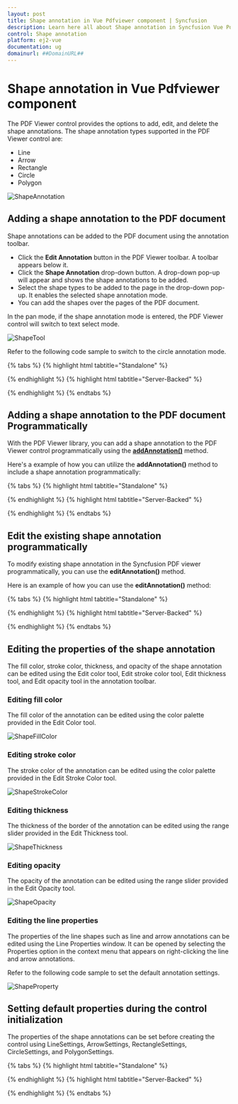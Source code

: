 ```yaml
---
layout: post
title: Shape annotation in Vue Pdfviewer component | Syncfusion
description: Learn here all about Shape annotation in Syncfusion Vue Pdfviewer component of Syncfusion Essential JS 2 and more.
control: Shape annotation 
platform: ej2-vue
documentation: ug
domainurl: ##DomainURL##
---
```


# Shape annotation in Vue Pdfviewer component

The PDF Viewer control provides the options to add, edit, and delete the shape annotations. The shape annotation types supported in the PDF Viewer control are:

* Line
* Arrow
* Rectangle
* Circle
* Polygon

![ShapeAnnotation](../../pdfviewer/images/shape_annot.png)

## Adding a shape annotation to the PDF document

Shape annotations can be added to the PDF document using the annotation toolbar.

* Click the **Edit Annotation** button in the PDF Viewer toolbar. A toolbar appears below it.
* Click the **Shape Annotation** drop-down button. A drop-down pop-up will appear and shows the shape annotations to be added.
* Select the shape types to be added to the page in the drop-down pop-up. It enables the selected shape annotation mode.
* You can add the shapes over the pages of the PDF document.

In the pan mode, if the shape annotation mode is entered, the PDF Viewer control will switch to text select mode.

![ShapeTool](../../pdfviewer/images/shape_toolbar.png)

Refer to the following code sample to switch to the circle annotation mode.


{% tabs %}
{% highlight html tabtitle="Standalone" %}
<template>
  <div id="app">
     <button id="set">Circle</button>
      <ejs-pdfviewer
        id="pdfViewer"
        ref="pdfviewer"
        :resourceUrl="resourceUrl"
        :documentPath="documentPath"
        :documentLoad="documentLoad">
      </ejs-pdfviewer>
  </div>
</template>

<script>
import Vue from 'vue';
import {  PdfViewerPlugin, Toolbar, Magnification, Navigation, LinkAnnotation,
          BookmarkView, Annotation, ThumbnailView, Print, TextSelection,
          TextSearch, FormFields, FormDesigner, PageOrganizer } from '@syncfusion/ej2-vue-pdfviewer';
Vue.use(PdfViewerPlugin);
var viewer;

export default {
  name: 'app',
  data () {
    return {
      documentPath:"https://cdn.syncfusion.com/content/pdf/pdf-succinctly.pdf",
      resourceUrl: 'https://cdn.syncfusion.com/ej2/25.1.35/dist/ej2-pdfviewer-lib',
    };
  },
  provide: {
    PdfViewer: [ Toolbar, Magnification, Navigation, LinkAnnotation, BookmarkView, Annotation, 
                 ThumbnailView, Print, TextSelection, TextSearch, FormFields, FormDesigner, PageOrganizer ]},

   methods: {
    documentLoad() {
      viewer = this.$refs.pdfviewer.ej2Instances;
      document.getElementById('set').addEventListener('click', ()=> {
        viewer.annotation.setAnnotationMode('Circle');
      });
    }
  }
}
</script>
{% endhighlight %}
{% highlight html tabtitle="Server-Backed" %}
<template>
  <div id="app">
     <button id="set">Circle</button>
      <ejs-pdfviewer
        id="pdfViewer"
        ref="pdfviewer"
        :documentPath="documentPath"
        :serviceUrl="serviceUrl"
        :documentLoad="documentLoad">
      </ejs-pdfviewer>
  </div>
</template>

<script>
import Vue from 'vue';
import {  PdfViewerPlugin, Toolbar, Magnification, Navigation, LinkAnnotation,
          BookmarkView, Annotation, ThumbnailView, Print, TextSelection,
          TextSearch, FormFields, FormDesigner, PageOrganizer } from '@syncfusion/ej2-vue-pdfviewer';
Vue.use(PdfViewerPlugin);
var viewer;

export default {
  name: 'app',
  data () {
    return {
      serviceUrl:"https://services.syncfusion.com/vue/production/api/pdfviewer",
      documentPath:"https://cdn.syncfusion.com/content/pdf/pdf-succinctly.pdf"
    };
  },
  provide: {
    PdfViewer: [ Toolbar, Magnification, Navigation, LinkAnnotation, BookmarkView, Annotation, 
                 ThumbnailView, Print, TextSelection, TextSearch, FormFields, FormDesigner, PageOrganizer ]},

  methods: {
    documentLoad() {
      viewer = this.$refs.pdfviewer.ej2Instances;
      document.getElementById('set').addEventListener('click', ()=> {
        viewer.annotation.setAnnotationMode('Circle');
      });
    }
  }
}
</script>
{% endhighlight %}
{% endtabs %}

## Adding a shape annotation to the PDF document Programmatically

With the PDF Viewer library, you can add a shape annotation to the PDF Viewer control programmatically using the [**addAnnotation()**](https://ej2.syncfusion.com/vue/documentation/api/pdfviewer/annotation/#addannotation) method.

Here's a example of how you can utilize the **addAnnotation()** method to include a shape annotation programmatically:

{% tabs %}
{% highlight html tabtitle="Standalone" %}

<template>
  <div id="app">
    <button v-on:click="addLineAnnotation">Add Line Annotation programatically</button>
    <button v-on:click="addArrowAnnotation">Add Arrow Annotation programatically</button>
    <button v-on:click="addRectangleAnnotation">Add Rectangle Annotation programatically</button>
    <button v-on:click="addCircleAnnotation">Add Circle Annotation programatically</button>
    <button v-on:click="addPolygonAnnotation">Add Polygon Annotation programatically</button>
      <ejs-pdfviewer
        id="pdfViewer"
        ref="pdfviewer"
        :documentPath="documentPath"
        :resourceUrl="resourceUrl">
      </ejs-pdfviewer>
  </div>
</template>

<script>
import Vue from 'vue';
import {  PdfViewerPlugin, Toolbar, Magnification, Navigation, LinkAnnotation,
          BookmarkView, Annotation, ThumbnailView, Print, TextSelection,
          TextSearch, FormFields, FormDesigner, PageOrganizer } from '@syncfusion/ej2-vue-pdfviewer';
Vue.use(PdfViewerPlugin);

export default {
  name: 'app',
  data () {
    return {
      documentPath:"https://cdn.syncfusion.com/content/pdf/pdf-succinctly.pdf",
      resourceUrl: 'https://cdn.syncfusion.com/ej2/25.1.35/dist/ej2-pdfviewer-lib',
      };
  },
  provide: {
    PdfViewer: [ Toolbar, Magnification, Navigation, LinkAnnotation, BookmarkView, Annotation, 
                 ThumbnailView, Print, TextSelection, TextSearch, FormFields, FormDesigner, PageOrganizer ]},
    methods: {
    addLineAnnotation: function () {
      var viewer = this.$refs.pdfviewer.ej2Instances;
      viewer.annotation.addAnnotation("Line", {
        offset: { x: 200, y: 230 },
        pageNumber: 1,
        vertexPoints: [{ x: 200, y: 230 }, { x: 350, y: 230 }]
      });
    },
    addArrowAnnotation: function () {
    var viewer = this.$refs.pdfviewer.ej2Instances;
      viewer.annotation.addAnnotation("Arrow", {
        offset: { x: 200, y: 370 },
        pageNumber: 1,
        vertexPoints: [{ x: 200, y: 370 }, { x: 350, y: 370 }]
      });
    },
    addRectangleAnnotation: function () {
    var viewer = this.$refs.pdfviewer.ej2Instances;
      viewer.annotation.addAnnotation("Rectangle", {
        offset: { x: 200, y: 500 },
        pageNumber: 1,
        vertexPoints: [{ x: 200, y: 500 }, { x: 288, y: 499 }, { x: 289, y: 553 }, { x: 200, y: 500 }]
      });
    },
    addCircleAnnotation: function () {
    var viewer = this.$refs.pdfviewer.ej2Instances;
      viewer.annotation.addAnnotation("Circle", {
        offset: { x: 200, y: 630 },
        pageNumber: 1,
        width: 90,
        height: 90
      });
    },
    addPolygonAnnotation: function () {
    var viewer = this.$refs.pdfviewer.ej2Instances;
      viewer.annotation.addAnnotation("Polygon", {
        offset: { x: 200, y: 800 },
        pageNumber: 1,
        vertexPoints: [{ x: 200, y: 800 }, { x: 242, y: 771 }, { x: 289, y: 799 }, { x: 278, y: 842 }, { x: 211, y: 842 }, { x: 200, y: 800 }]
      });
    }
  }
}
</script>

{% endhighlight %}
{% highlight html tabtitle="Server-Backed" %}

<template>
  <div id="app">
    <button v-on:click="addLineAnnotation">Add Line Annotation programatically</button>
    <button v-on:click="addArrowAnnotation">Add Arrow Annotation programatically</button>
    <button v-on:click="addRectangleAnnotation">Add Rectangle Annotation programatically</button>
    <button v-on:click="addCircleAnnotation">Add Circle Annotation programatically</button>
    <button v-on:click="addPolygonAnnotation">Add Polygon Annotation programatically</button>
      <ejs-pdfviewer
        id="pdfViewer"
        ref="pdfviewer"
        :documentPath="documentPath"
        :serviceUrl="serviceUrl">
      </ejs-pdfviewer>
  </div>
</template>

<script>
import Vue from 'vue';
import {  PdfViewerPlugin, Toolbar, Magnification, Navigation, LinkAnnotation,
          BookmarkView, Annotation, ThumbnailView, Print, TextSelection,
          TextSearch, FormFields, FormDesigner, PageOrganizer } from '@syncfusion/ej2-vue-pdfviewer';
Vue.use(PdfViewerPlugin);

export default {
  name: 'app',
  data () {
    return {
      documentPath:"https://cdn.syncfusion.com/content/pdf/pdf-succinctly.pdf",
      serviceUrl:"https://services.syncfusion.com/vue/production/api/pdfviewer",
      };
  },
  provide: {
    PdfViewer: [ Toolbar, Magnification, Navigation, LinkAnnotation, BookmarkView, Annotation, 
                 ThumbnailView, Print, TextSelection, TextSearch, FormFields, FormDesigner, PageOrganizer ]},
    methods: {
    addLineAnnotation: function () {
      var viewer = this.$refs.pdfviewer.ej2Instances;
      viewer.annotation.addAnnotation("Line", {
        offset: { x: 200, y: 230 },
        pageNumber: 1,
        vertexPoints: [{ x: 200, y: 230 }, { x: 350, y: 230 }]
      });
    },
    addArrowAnnotation: function () {
    var viewer = this.$refs.pdfviewer.ej2Instances;
      viewer.annotation.addAnnotation("Arrow", {
        offset: { x: 200, y: 370 },
        pageNumber: 1,
        vertexPoints: [{ x: 200, y: 370 }, { x: 350, y: 370 }]
      });
    },
    addRectangleAnnotation: function () {
    var viewer = this.$refs.pdfviewer.ej2Instances;
      viewer.annotation.addAnnotation("Rectangle", {
        offset: { x: 200, y: 500 },
        pageNumber: 1,
        vertexPoints: [{ x: 200, y: 500 }, { x: 288, y: 499 }, { x: 289, y: 553 }, { x: 200, y: 500 }]
      });
    },
    addCircleAnnotation: function () {
    var viewer = this.$refs.pdfviewer.ej2Instances;
      viewer.annotation.addAnnotation("Circle", {
        offset: { x: 200, y: 630 },
        pageNumber: 1,
        width: 90,
        height: 90
      });
    },
    addPolygonAnnotation: function () {
    var viewer = this.$refs.pdfviewer.ej2Instances;
      viewer.annotation.addAnnotation("Polygon", {
        offset: { x: 200, y: 800 },
        pageNumber: 1,
        vertexPoints: [{ x: 200, y: 800 }, { x: 242, y: 771 }, { x: 289, y: 799 }, { x: 278, y: 842 }, { x: 211, y: 842 }, { x: 200, y: 800 }]
      });
    }
  }
}
</script>

{% endhighlight %}
{% endtabs %}

## Edit the existing shape annotation programmatically

To modify existing shape annotation in the Syncfusion PDF viewer programmatically, you can use the **editAnnotation()** method.

Here is an example of how you can use the **editAnnotation()** method:

{% tabs %}
{% highlight html tabtitle="Standalone" %}

<template>
  <div id="app">
    <button v-on:click="editLineAnnotation">Edit Line Annotation programatically</button>
    <button v-on:click="editArrowAnnotation">Edit Arrow Annotation programatically</button>
    <button v-on:click="editRectangleAnnotation">Edit Rectangle Annotation programatically</button>
    <button v-on:click="editCircleAnnotation">Edit Circle Annotation programatically</button>
    <button v-on:click="editPolygonAnnotation">Edit Polygon Annotation programatically</button>
      <ejs-pdfviewer
        id="pdfViewer"
        ref="pdfviewer"
        :documentPath="documentPath"
        :resourceUrl="resourceUrl">
      </ejs-pdfviewer>
  </div>
</template>

<script>
import Vue from 'vue';
import {  PdfViewerPlugin, Toolbar, Magnification, Navigation, LinkAnnotation,
          BookmarkView, Annotation, ThumbnailView, Print, TextSelection,
          TextSearch, FormFields, FormDesigner, PageOrganizer } from '@syncfusion/ej2-vue-pdfviewer';
Vue.use(PdfViewerPlugin);

export default {
  name: 'app',
  data () {
    return {
      documentPath:"https://cdn.syncfusion.com/content/pdf/pdf-succinctly.pdf",
      resourceUrl: 'https://cdn.syncfusion.com/ej2/25.1.35/dist/ej2-pdfviewer-lib',
      };
  },
  provide: {
    PdfViewer: [ Toolbar, Magnification, Navigation, LinkAnnotation, BookmarkView, Annotation, 
                 ThumbnailView, Print, TextSelection, TextSearch, FormFields, FormDesigner, PageOrganizer ]},
    methods: {
    editLineAnnotation: function () {
      var pdfviewer = this.$refs.pdfviewer.ej2Instances;
      for (let i = 0; i < pdfviewer.annotationCollection.length; i++) {
        if (pdfviewer.annotationCollection[i].subject === "Line") {
          pdfviewer.annotationCollection[i].strokeColor = "#0000FF";
          pdfviewer.annotationCollection[i].thickness = 2 ;
          pdfviewer.annotationCollection[i].annotationSelectorSettings.resizerShape = "Circle"
          pdfviewer.annotation.editAnnotation(pdfviewer.annotationCollection[i]);
        }
      }
    },
    editArrowAnnotation: function () {
    var pdfviewer = this.$refs.pdfviewer.ej2Instances;
      for (let i = 0; i < pdfviewer.annotationCollection.length; i++) {
        if (pdfviewer.annotationCollection[i].subject === "Arrow") {
          pdfviewer.annotationCollection[i].strokeColor = "#0000FF";
          pdfviewer.annotationCollection[i].thickness = 2 ;
          pdfviewer.annotationCollection[i].fillColor = "#FFFF00";
          pdfviewer.annotationCollection[i].annotationSelectorSettings.resizerShape = "Circle"
          pdfviewer.annotation.editAnnotation(pdfviewer.annotationCollection[i]);
        }
      }
    },
    editRectangleAnnotation: function () {
    var pdfviewer = this.$refs.pdfviewer.ej2Instances;
      for (let i = 0; i < pdfviewer.annotationCollection.length; i++) {
        if (pdfviewer.annotationCollection[i].subject === "Rectangle") {
          pdfviewer.annotationCollection[i].strokeColor = "#0000FF";
          pdfviewer.annotationCollection[i].thickness = 2 ;
          pdfviewer.annotationCollection[i].fillColor = "#FFFF00";
          pdfviewer.annotationCollection[i].annotationSelectorSettings.resizerShape = "Circle"
          pdfviewer.annotation.editAnnotation(pdfviewer.annotationCollection[i]);
        }
      }
    },
    editCircleAnnotation: function () {
    var pdfviewer = this.$refs.pdfviewer.ej2Instances;
      for (let i = 0; i < pdfviewer.annotationCollection.length; i++) {
        if (pdfviewer.annotationCollection[i].subject === "Circle") {
          pdfviewer.annotationCollection[i].strokeColor = "#0000FF";
          pdfviewer.annotationCollection[i].thickness = 2 ;
          pdfviewer.annotationCollection[i].fillColor = "#FFFF00";
          pdfviewer.annotationCollection[i].annotationSelectorSettings.resizerShape = "Circle"
          pdfviewer.annotation.editAnnotation(pdfviewer.annotationCollection[i]);
        }
      }
    },
    editPolygonAnnotation: function () {
    var pdfviewer = this.$refs.pdfviewer.ej2Instances;
      for (let i = 0; i < pdfviewer.annotationCollection.length; i++) {
        if (pdfviewer.annotationCollection[i].subject === "Polygon") {
          pdfviewer.annotationCollection[i].strokeColor = "#0000FF";
          pdfviewer.annotationCollection[i].thickness = 2 ;
          pdfviewer.annotationCollection[i].fillColor = "#FFFF00";
          pdfviewer.annotationCollection[i].annotationSelectorSettings.resizerShape = "Circle"
          pdfviewer.annotation.editAnnotation(pdfviewer.annotationCollection[i]);
        }
      }
    }
  }
}
</script>

{% endhighlight %}
{% highlight html tabtitle="Server-Backed" %}

<template>
  <div id="app">
    <button v-on:click="editLineAnnotation">Edit Line Annotation programatically</button>
    <button v-on:click="editArrowAnnotation">Edit Arrow Annotation programatically</button>
    <button v-on:click="editRectangleAnnotation">Edit Rectangle Annotation programatically</button>
    <button v-on:click="editCircleAnnotation">Edit Circle Annotation programatically</button>
    <button v-on:click="editPolygonAnnotation">Edit Polygon Annotation programatically</button>
      <ejs-pdfviewer
        id="pdfViewer"
        ref="pdfviewer"
        :documentPath="documentPath"
        :serviceUrl="serviceUrl">
      </ejs-pdfviewer>
  </div>
</template>

<script>
import Vue from 'vue';
import {  PdfViewerPlugin, Toolbar, Magnification, Navigation, LinkAnnotation,
          BookmarkView, Annotation, ThumbnailView, Print, TextSelection,
          TextSearch, FormFields, FormDesigner, PageOrganizer } from '@syncfusion/ej2-vue-pdfviewer';
Vue.use(PdfViewerPlugin);

export default {
  name: 'app',
  data () {
    return {
      documentPath:"https://cdn.syncfusion.com/content/pdf/pdf-succinctly.pdf",
      serviceUrl:"https://services.syncfusion.com/vue/production/api/pdfviewer",
      };
  },
  provide: {
    PdfViewer: [ Toolbar, Magnification, Navigation, LinkAnnotation, BookmarkView, Annotation, 
                 ThumbnailView, Print, TextSelection, TextSearch, FormFields, FormDesigner, PageOrganizer ]},
    methods: {
    editLineAnnotation: function () {
      var pdfviewer = this.$refs.pdfviewer.ej2Instances;
      for (let i = 0; i < pdfviewer.annotationCollection.length; i++) {
        if (pdfviewer.annotationCollection[i].subject === "Line") {
          pdfviewer.annotationCollection[i].strokeColor = "#0000FF";
          pdfviewer.annotationCollection[i].thickness = 2 ;
          pdfviewer.annotationCollection[i].annotationSelectorSettings.resizerShape = "Circle"
          pdfviewer.annotation.editAnnotation(pdfviewer.annotationCollection[i]);
        }
      }
    },
    editArrowAnnotation: function () {
    var pdfviewer = this.$refs.pdfviewer.ej2Instances;
      for (let i = 0; i < pdfviewer.annotationCollection.length; i++) {
        if (pdfviewer.annotationCollection[i].subject === "Arrow") {
          pdfviewer.annotationCollection[i].strokeColor = "#0000FF";
          pdfviewer.annotationCollection[i].thickness = 2 ;
          pdfviewer.annotationCollection[i].fillColor = "#FFFF00";
          pdfviewer.annotationCollection[i].annotationSelectorSettings.resizerShape = "Circle"
          pdfviewer.annotation.editAnnotation(pdfviewer.annotationCollection[i]);
        }
      }
    },
    editRectangleAnnotation: function () {
    var pdfviewer = this.$refs.pdfviewer.ej2Instances;
      for (let i = 0; i < pdfviewer.annotationCollection.length; i++) {
        if (pdfviewer.annotationCollection[i].subject === "Rectangle") {
          pdfviewer.annotationCollection[i].strokeColor = "#0000FF";
          pdfviewer.annotationCollection[i].thickness = 2 ;
          pdfviewer.annotationCollection[i].fillColor = "#FFFF00";
          pdfviewer.annotationCollection[i].annotationSelectorSettings.resizerShape = "Circle"
          pdfviewer.annotation.editAnnotation(pdfviewer.annotationCollection[i]);
        }
      }
    },
    editCircleAnnotation: function () {
    var pdfviewer = this.$refs.pdfviewer.ej2Instances;
      for (let i = 0; i < pdfviewer.annotationCollection.length; i++) {
        if (pdfviewer.annotationCollection[i].subject === "Circle") {
          pdfviewer.annotationCollection[i].strokeColor = "#0000FF";
          pdfviewer.annotationCollection[i].thickness = 2 ;
          pdfviewer.annotationCollection[i].fillColor = "#FFFF00";
          pdfviewer.annotationCollection[i].annotationSelectorSettings.resizerShape = "Circle"
          pdfviewer.annotation.editAnnotation(pdfviewer.annotationCollection[i]);
        }
      }
    },
    editPolygonAnnotation: function () {
    var pdfviewer = this.$refs.pdfviewer.ej2Instances;
      for (let i = 0; i < pdfviewer.annotationCollection.length; i++) {
        if (pdfviewer.annotationCollection[i].subject === "Polygon") {
          pdfviewer.annotationCollection[i].strokeColor = "#0000FF";
          pdfviewer.annotationCollection[i].thickness = 2 ;
          pdfviewer.annotationCollection[i].fillColor = "#FFFF00";
          pdfviewer.annotationCollection[i].annotationSelectorSettings.resizerShape = "Circle"
          pdfviewer.annotation.editAnnotation(pdfviewer.annotationCollection[i]);
        }
      }
    }
  }
}
</script>

{% endhighlight %}
{% endtabs %}

## Editing the properties of the shape annotation

The fill color, stroke color, thickness, and opacity of the shape annotation can be edited using the Edit color tool, Edit stroke color tool, Edit thickness tool, and Edit opacity tool in the annotation toolbar.

### Editing fill color

The fill color of the annotation can be edited using the color palette provided in the Edit Color tool.

![ShapeFillColor](../../pdfviewer/images/shape_fillColor.png)

### Editing stroke color

The stroke color of the annotation can be edited using the color palette provided in the Edit Stroke Color tool.

![ShapeStrokeColor](../../pdfviewer/images/shape_strokecolor.png)

### Editing thickness

The thickness of the border of the annotation can be edited using the range slider provided in the Edit Thickness tool.

![ShapeThickness](../../pdfviewer/images/shape_thickness.png)

### Editing opacity

The opacity of the annotation can be edited using the range slider provided in the Edit Opacity tool.

![ShapeOpacity](../../pdfviewer/images/shape_opacity.png)

### Editing the line properties

The properties of the line shapes such as line and arrow annotations can be edited using the Line Properties window. It can be opened by selecting the Properties option in the context menu that appears on right-clicking the line and arrow annotations.

Refer to the following code sample to set the default annotation settings.

![ShapeProperty](../../pdfviewer/images/shape_lineproperty.png)

## Setting default properties during the control initialization

The properties of the shape annotations can be set before creating the control using LineSettings, ArrowSettings, RectangleSettings, CircleSettings, and PolygonSettings.

{% tabs %}
{% highlight html tabtitle="Standalone" %}
<template>
    <div id="app">
        <ejs-pdfviewer
            id="pdfViewer"
            ref="pdfviewer"
            :documentPath="documentPath"
            :lineSettings="lineSettings"
            :arrowSettings="arrowSettings"
            :rectangleSettings="rectangleSettings"
            :circleSettings="circleSettings"
            :polygonSettings="polygonSettings"
            :resourceUrl="resourceUrl">
        </ejs-pdfviewer>
    </div>
</template>

<script>
import Vue from 'vue';
import {  PdfViewerPlugin, Toolbar, Magnification, Navigation, LinkAnnotation,
          BookmarkView, Annotation, ThumbnailView, Print, TextSelection,
          TextSearch, FormFields, FormDesigner, PageOrganizer } from '@syncfusion/ej2-vue-pdfviewer';
Vue.use(PdfViewerPlugin);

var viewer;
export default {
  name: 'app',
  data () {
    return {
      documentPath:"https://cdn.syncfusion.com/content/pdf/pdf-succinctly.pdf",
      resourceUrl: 'https://cdn.syncfusion.com/ej2/25.1.35/dist/ej2-pdfviewer-lib',
      lineSettings: {fillColor: 'blue', opacity: 0.6, strokeColor: 'green'},
      arrowSettings: {fillColor: 'green', opacity: 0.6, strokeColor: 'blue'},
      rectangleSettings: {fillColor: 'yellow', opacity: 0.6, strokeColor: 'orange'},
      circleSettings: {fillColor: 'orange', opacity: 0.6, strokeColor: 'pink'},
      polygonSettings: {fillColor: 'pink', opacity: 0.6, strokeColor: 'yellow'}
    };
  },
  
  provide: {
    PdfViewer: [ Toolbar, Magnification, Navigation, LinkAnnotation, BookmarkView, ThumbnailView, 
                 Print, TextSelection, TextSearch, Annotation, FormFields, FormDesigner, PageOrganizer ]},
}
</script>
{% endhighlight %}
{% highlight html tabtitle="Server-Backed" %}
<template>
    <div id="app">
        <ejs-pdfviewer
            id="pdfViewer"
            ref="pdfviewer"
            :serviceUrl="serviceUrl"
            :documentPath="documentPath"
            :lineSettings="lineSettings"
            :arrowSettings="arrowSettings"
            :rectangleSettings="rectangleSettings"
            :circleSettings="circleSettings"
            :polygonSettings="polygonSettings">
        </ejs-pdfviewer>
    </div>
</template>

<script>
import Vue from 'vue';
import {  PdfViewerPlugin, Toolbar, Magnification, Navigation, LinkAnnotation,
          BookmarkView, Annotation, ThumbnailView, Print, TextSelection,
          TextSearch, FormFields, FormDesigner, PageOrganizer } from '@syncfusion/ej2-vue-pdfviewer';
Vue.use(PdfViewerPlugin);

var viewer;
export default {
  name: 'app',
  data () {
    return {
      serviceUrl:"https://services.syncfusion.com/vue/production/api/pdfviewer",
      documentPath:"https://cdn.syncfusion.com/content/pdf/pdf-succinctly.pdf",
      lineSettings: {fillColor: 'blue', opacity: 0.6, strokeColor: 'green'},
      arrowSettings: {fillColor: 'green', opacity: 0.6, strokeColor: 'blue'},
      rectangleSettings: {fillColor: 'yellow', opacity: 0.6, strokeColor: 'orange'},
      circleSettings: {fillColor: 'orange', opacity: 0.6, strokeColor: 'pink'},
      polygonSettings: {fillColor: 'pink', opacity: 0.6, strokeColor: 'yellow'}
    };
  },
  
  provide: {
    PdfViewer: [ Toolbar, Magnification, Navigation, LinkAnnotation, BookmarkView, ThumbnailView, 
                 Print, TextSelection, TextSearch, Annotation, FormFields, FormDesigner, PageOrganizer ]},
}
</script>
{% endhighlight %}
{% endtabs %}